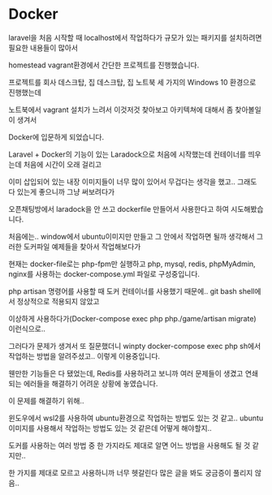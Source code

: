 # Docker

laravel을 처음 시작할 때 localhost에서 작업하다가 규모가 있는 패키지를 설치하려면 필요한 내용들이 많아서

homestead vagrant환경에서 간단한 프로젝트를 진행했습니다.

프로젝트를 회사 데스크탑, 집 데스크탑, 집 노트북 세 가지의 Windows 10 환경으로 진행했는데

노트북에서 vagrant 설치가 느려서 이것저것 찾아보고 아키텍쳐에 대해서 좀 찾아볼일이 생겨서

Docker에 입문하게 되었습니다.

Laravel + Docker의 기능이 있는 Laradock으로 처음에 시작했는데 컨테이너를 띄우는데 처음에 시간이 오래 걸리고

이미 삽입되어 있는 내장 이미지들이 너무 많이 있어서 무겁다는 생각을 했고.. 그래도 다 있는게 좋으니까 그냥 써보려다가

오픈채팅방에서 laradock을 안 쓰고 dockerfile 만들어서 사용한다고 하여 시도해봤습니다.

처음에는.. window에서 ubuntu이미지만 만들고 그 안에서 작업하면 될까 생각해서 그러한 도커파일 예제들을 찾아서 작업해보다가

현재는 docker-file로는 php-fpm만 실행하고 php, mysql, redis, phpMyAdmin, nginx를 사용하는 docker-compose.yml 파일로 구성중입니다.

php artisan 명령어를 사용할 때 도커 컨테이너를 사용했기 때문에.. git bash shell에서 정상적으로 적용되지 않았고

이상하게 사용하다가(Docker-compose exec php php./game/artisan migrate) 이런식으로.. 

그러다가 문제가 생겨서 또 질문했더니 winpty docker-compose exec php sh에서 작업하는 방법을 알려주셨고.. 이렇게 이용중입니다.

웬만한 기능들은 다 됐었는데, Redis를 사용하려고 보니까 여러 문제들이 생겼고 연쇄되는 에러들을 해결하기 어려운 상황에 놓였습니다.

이 문제를 해결하기 위해..

윈도우에서 wsl2를 사용하여 ubuntu환경으로 작업하는 방법도 있는 것 같고.. ubuntu 이미지를 사용해서 작업하는 방법도 있는 것 같은데 어떻게 해야할지..

도커를 사용하는 여러 방법 중 한 가지라도 제대로 알면 어느 방법을 사용해도 될 것 같지만..

한 가지를 제대로 모르고 사용하니까 너무 헷갈린다 많은 글을 봐도 궁금증이 풀리지 않음..
